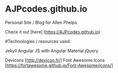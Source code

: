 # AJPcodes.github.io
Personal Site / Blog  for Allen Phelps

Check it out [here]  (https://AJPcodes.github.io)


#Technologies / resources used:

Jekyll
Angular JS with Angular Material
jQuery

Devicons [http://devicon.fr/]
Font Awesome Icons [https://fortawesome.github.io/Font-Awesome/icons/]

